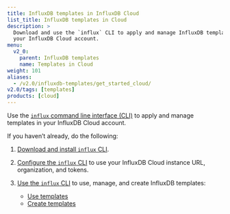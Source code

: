 ```yaml
---
title: InfluxDB templates in InfluxDB Cloud
list_title: InfluxDB templates in Cloud
description: >
  Download and use the `influx` CLI to apply and manage InfluxDB templates with
  your InfluxDB Cloud account.
menu:
  v2_0:
    parent: InfluxDB templates
    name: Templates in Cloud
weight: 101
aliases:
  - /v2.0/influxdb-templates/get_started_cloud/
v2.0/tags: [templates]
products: [cloud]
---
```


Use the [`influx` command line interface (CLI)](/v2.0/reference/cli/influx/)
to apply and manage templates in your InfluxDB Cloud account.

If you haven’t already, do the following:

1. [Download and install `influx` CLI](/v2.0/get-started/#optional-download-and-install-the-influx-cli).
2. [Configure the `influx` CLI](/v2.0/get-started/#set-up-influxdb) to use your
   InfluxDB Cloud instance URL, organization, and tokens.
3. [Use the `influx` CLI](/v2.0/reference/cli/influx/) to use, manage, and create
   InfluxDB templates:

    - [Use templates](/v2.0/influxdb-templates/use/)
    - [Create templates](/v2.0/influxdb-templates/create/)
